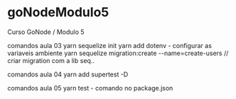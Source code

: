 # goNodeModulo5
Curso GoNode / Modulo 5

comandos aula 03
yarn sequelize init
yarn add dotenv - configurar as variaveis ambiente
yarn sequelize migration:create --name=create-users // criar migration com a lib seq..

comandos aula 04
yarn add supertest -D 

comandos aula 05
yarn test - comando no package.json
